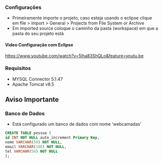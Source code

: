 ### Configurações

- Primeiramente importe o projeto, caso esteja usando o eclipse clique em file > import > General > Projects from File System or Archive
 - Em imported source coloque o caminho da pasta (workspace) em que a pasta do seu projeto está

#### Video Configuração com Eclipse ####
https://www.youtube.com/watch?v=5lha83ShQLo&feature=youtu.be

### Requisitos
- MYSQL Connector 5.1.47
- Apache Tomcat v8.5
 
## Aviso Importante
### Banco de Dados
- Está configurado um banco de dados com nome 'webcamadas'
```sql 
CREATE TABLE pessoa (
id INT NOT NULL auto_increment Primary Key,
nome VARCHAR(50) NOT NULL,
email VARCHAR(100) NOT NULL,
tel VARCHAR(50) NOT NULL
);
